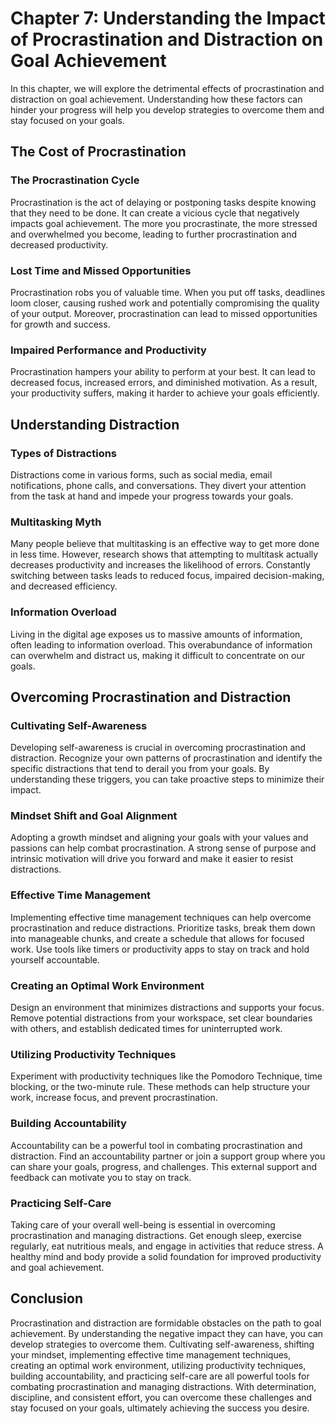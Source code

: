 Chapter 7: Understanding the Impact of Procrastination and Distraction on Goal Achievement
==========================================================================================

In this chapter, we will explore the detrimental effects of procrastination and distraction on goal achievement. Understanding how these factors can hinder your progress will help you develop strategies to overcome them and stay focused on your goals.

The Cost of Procrastination
---------------------------

### The Procrastination Cycle

Procrastination is the act of delaying or postponing tasks despite knowing that they need to be done. It can create a vicious cycle that negatively impacts goal achievement. The more you procrastinate, the more stressed and overwhelmed you become, leading to further procrastination and decreased productivity.

### Lost Time and Missed Opportunities

Procrastination robs you of valuable time. When you put off tasks, deadlines loom closer, causing rushed work and potentially compromising the quality of your output. Moreover, procrastination can lead to missed opportunities for growth and success.

### Impaired Performance and Productivity

Procrastination hampers your ability to perform at your best. It can lead to decreased focus, increased errors, and diminished motivation. As a result, your productivity suffers, making it harder to achieve your goals efficiently.

Understanding Distraction
-------------------------

### Types of Distractions

Distractions come in various forms, such as social media, email notifications, phone calls, and conversations. They divert your attention from the task at hand and impede your progress towards your goals.

### Multitasking Myth

Many people believe that multitasking is an effective way to get more done in less time. However, research shows that attempting to multitask actually decreases productivity and increases the likelihood of errors. Constantly switching between tasks leads to reduced focus, impaired decision-making, and decreased efficiency.

### Information Overload

Living in the digital age exposes us to massive amounts of information, often leading to information overload. This overabundance of information can overwhelm and distract us, making it difficult to concentrate on our goals.

Overcoming Procrastination and Distraction
------------------------------------------

### Cultivating Self-Awareness

Developing self-awareness is crucial in overcoming procrastination and distraction. Recognize your own patterns of procrastination and identify the specific distractions that tend to derail you from your goals. By understanding these triggers, you can take proactive steps to minimize their impact.

### Mindset Shift and Goal Alignment

Adopting a growth mindset and aligning your goals with your values and passions can help combat procrastination. A strong sense of purpose and intrinsic motivation will drive you forward and make it easier to resist distractions.

### Effective Time Management

Implementing effective time management techniques can help overcome procrastination and reduce distractions. Prioritize tasks, break them down into manageable chunks, and create a schedule that allows for focused work. Use tools like timers or productivity apps to stay on track and hold yourself accountable.

### Creating an Optimal Work Environment

Design an environment that minimizes distractions and supports your focus. Remove potential distractions from your workspace, set clear boundaries with others, and establish dedicated times for uninterrupted work.

### Utilizing Productivity Techniques

Experiment with productivity techniques like the Pomodoro Technique, time blocking, or the two-minute rule. These methods can help structure your work, increase focus, and prevent procrastination.

### Building Accountability

Accountability can be a powerful tool in combating procrastination and distraction. Find an accountability partner or join a support group where you can share your goals, progress, and challenges. This external support and feedback can motivate you to stay on track.

### Practicing Self-Care

Taking care of your overall well-being is essential in overcoming procrastination and managing distractions. Get enough sleep, exercise regularly, eat nutritious meals, and engage in activities that reduce stress. A healthy mind and body provide a solid foundation for improved productivity and goal achievement.

Conclusion
----------

Procrastination and distraction are formidable obstacles on the path to goal achievement. By understanding the negative impact they can have, you can develop strategies to overcome them. Cultivating self-awareness, shifting your mindset, implementing effective time management techniques, creating an optimal work environment, utilizing productivity techniques, building accountability, and practicing self-care are all powerful tools for combating procrastination and managing distractions. With determination, discipline, and consistent effort, you can overcome these challenges and stay focused on your goals, ultimately achieving the success you desire.
